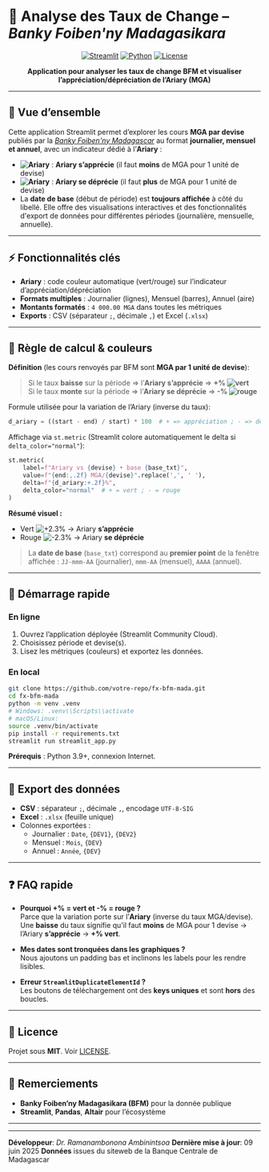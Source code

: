 # 💱 Analyse des Taux de Change – *Banky Foiben'ny Madagasikara*

<div align="center">

[![Streamlit](https://img.shields.io/badge/Streamlit-FF4B4B?style=for-the-badge&logo=Streamlit&logoColor=white)](https://streamlit.io/)
[![Python](https://img.shields.io/badge/Python-3776AB?style=for-the-badge&logo=python&logoColor=white)](https://www.python.org/)
[![License](https://img.shields.io/badge/License-MIT-green.svg?style=for-the-badge)](LICENSE)

**Application pour analyser les taux de change BFM et visualiser l’appréciation/dépréciation de l’Ariary (MGA)**

</div>

---

## 🎯 Vue d’ensemble

Cette application Streamlit permet d’explorer les cours **MGA par devise**  publiés par la *[Banky Foiben'ny Madagascar](https://www.banky-foibe.mg/marche_marche-de-change)* au format **journalier, mensuel et annuel**, avec un indicateur dédié à l’**Ariary** :
- **![Ariary](https://img.shields.io/badge/-%2B+2.3%25-brightgreen)** : **Ariary s’apprécie** (il faut **moins** de MGA pour 1 unité de devise)
-  **![Ariary](https://img.shields.io/badge/%-2B2.3%25-deep%20pink?color=ff1493)** : **Ariary se déprécie** (il faut **plus** de MGA pour 1 unité de devise)
- La **date de base** (début de période) est **toujours affichée** à côté du libellé.
Elle offre des visualisations interactives et des fonctionnalités d'export de données pour différentes périodes (journalière, mensuelle, annuelle).
---

## ⚡ Fonctionnalités clés

- **Ariary** : code couleur automatique (vert/rouge) sur l’indicateur d’appréciation/dépréciation
- **Formats multiples** : Journalier (lignes), Mensuel (barres), Annuel (aire)
- **Montants formatés** : `4 000.00 MGA` dans toutes les métriques
- **Exports** : CSV (séparateur `;`, décimale `,`) et Excel (`.xlsx`)

---

## 🧮 Règle de calcul & couleurs

**Définition** (les cours renvoyés par BFM sont **MGA par 1 unité de devise**):  
> Si le taux **baisse** sur la période ⇒ l’**Ariary s’apprécie** ⇒ **+% ![vert](https://img.shields.io/badge/Ariary_%2B2.3%25-vert-brightgreen)**  
> Si le taux **monte** sur la période ⇒ l’**Ariary se déprécie** ⇒ **-% ![rouge](https://img.shields.io/badge/Ariary_%2B2.3%25-deep%20pink?color=ff1493)**

Formule utilisée pour la variation de l’Ariary (inverse du taux):
```python
d_ariary = ((start - end) / start) * 100  # + => appréciation ; - => dépréciation
```

Affichage via `st.metric` (Streamlit colore automatiquement le delta si `delta_color="normal"`):
```python
st.metric(
    label=f"Ariary vs {devise} • base {base_txt}",
    value=f"{end:,.2f} MGA/{devise}".replace(',', ' '),
    delta=f"{d_ariary:+.2f}%",
    delta_color="normal"  # + = vert ; - = rouge
)
```

**Résumé visuel :**  
- Vert ![+2.3%](https://img.shields.io/badge/Ariary_%2B2.3%25-vert-brightgreen) → Ariary **s’apprécie**  
- Rouge ![-2.3%](https://img.shields.io/badge/Ariary_%2B2.3%25-deep%20pink?color=ff1493) → Ariary **se déprécie**

> La **date de base** (`base_txt`) correspond au **premier point** 
de la fenêtre affichée : `JJ-mmm-AA` (journalier), `mmm-AA` (mensuel), `AAAA` (annuel).

---

## 🚀 Démarrage rapide

### En ligne
1. Ouvrez l’application déployée (Streamlit Community Cloud).
2. Choisissez période et devise(s).
3. Lisez les métriques (couleurs) et exportez les données.

### En local
```bash
git clone https://github.com/votre-repo/fx-bfm-mada.git
cd fx-bfm-mada
python -m venv .venv
# Windows: .venv\\Scripts\\activate
# macOS/Linux:
source .venv/bin/activate
pip install -r requirements.txt
streamlit run streamlit_app.py
```

**Prérequis** : Python 3.9+, connexion Internet.

---

## 🧾 Export des données

- **CSV** : séparateur `;`, décimale `,`, encodage `UTF-8-SIG`
- **Excel** : `.xlsx` (feuille unique)
- Colonnes exportées :
  - Journalier : `Date`, `{DEV1}`, `{DEV2}`
  - Mensuel : `Mois`, `{DEV}`
  - Annuel : `Année`, `{DEV}`

---


## ❓ FAQ rapide

- **Pourquoi +% = vert et -% = rouge ?**  
  Parce que la variation porte sur l’**Ariary** (inverse du taux MGA/devise). Une **baisse** du taux signifie qu’il faut **moins** de MGA pour 1 devise → l’Ariary **s’apprécie** → **+% vert**.

- **Mes dates sont tronquées dans les graphiques ?**  
  Nous ajoutons un padding bas et inclinons les labels pour les rendre lisibles.

- **Erreur `StreamlitDuplicateElementId` ?**  
  Les boutons de téléchargement ont des **keys uniques** et sont **hors** des boucles.

---

## 📜 Licence

Projet sous **MIT**. Voir [LICENSE](LICENSE).

---

## 🙏 Remerciements

- **Banky Foiben’ny Madagasikara (BFM)** pour la donnée publique
- **Streamlit**, **Pandas**, **Altair** pour l’écosystème

---



---
**Développeur**: *Dr. Ramanambonona Ambinintsoa*
**Dernière mise à jour**: 09 juin 2025
**Données** issues du siteweb de la Banque Centrale de Madagascar
